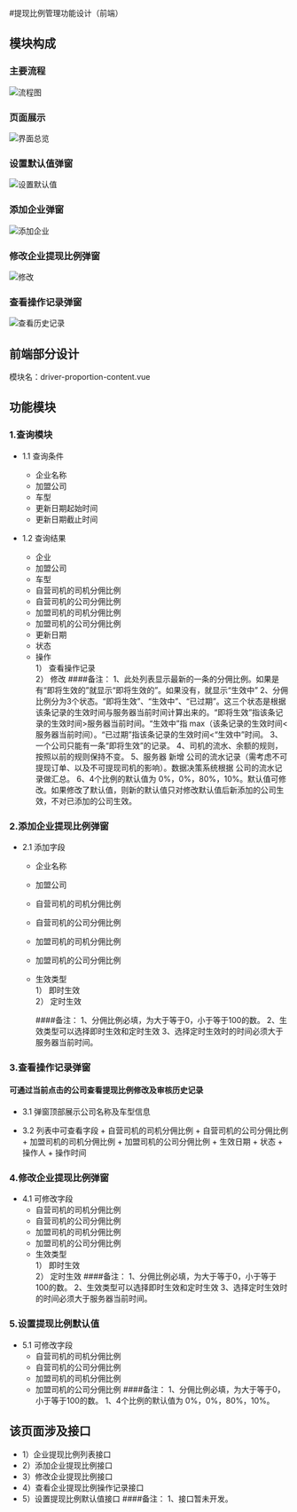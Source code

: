 #提现比例管理功能设计（前端）
## 模块构成
### 主要流程   
![流程图](http://7xt8hn.com2.z0.glb.qiniucdn.com/liucheng.png)<br>
### 页面展示 
![界面总览](http://7xt8hn.com2.z0.glb.qiniucdn.com/zongti.png)<br>
### 设置默认值弹窗
![设置默认值](http://7xt8hn.com2.z0.glb.qiniucdn.com/tu1.png)<br>
### 添加企业弹窗
![添加企业](http://7xt8hn.com2.z0.glb.qiniucdn.com/tu2.png)<br>
### 修改企业提现比例弹窗
![修改](http://7xt8hn.com2.z0.glb.qiniucdn.com/tu4.png)<br>
### 查看操作记录弹窗
![查看历史记录](http://7xt8hn.com2.z0.glb.qiniucdn.com/tu3.png)<br>

## 前端部分设计
模块名：driver-proportion-content.vue

## 功能模块 
### 1.查询模块
- 1.1 查询条件
   + 企业名称
   + 加盟公司
   + 车型
   + 更新日期起始时间
   + 更新日期截止时间

- 1.2 查询结果
    + 企业
    + 加盟公司
    + 车型
    + 自营司机的司机分佣比例
    + 自营司机的公司分佣比例
    + 加盟司机的司机分佣比例
    + 加盟司机的公司分佣比例
    + 更新日期
    + 状态
    + 操作<br>
     1） 查看操作记录<br>
     2） 修改
     ####备注：
            1、此处列表显示最新的一条的分佣比例。如果是有“即将生效的”就显示“即将生效的”。如果没有，就显示“生效中”
            2、分佣比例分为3个状态。“即将生效”、“生效中”、“已过期”。这三个状态是根据该条记录的生效时间与服务器当前时间计算出来的。“即将生效”指该条记录的生效时间>服务器当前时间。“生效中”指 max（该条记录的生效时间<服务器当前时间）。“已过期”指该条记录的生效时间<“生效中”时间。
            3、一个公司只能有一条“即将生效”的记录。
            4、司机的流水、余额的规则，按照以前的规则保持不变。
            5、服务器 新增 公司的流水记录（需考虑不可提现订单、以及不可提现司机的影响）。数据决策系统根据 公司的流水记录做汇总。
            6、4个比例的默认值为 0%，0%，80%，10%。默认值可修改。如果修改了默认值，则新的默认值只对修改默认值后新添加的公司生效，不对已添加的公司生效。
            
### 2.添加企业提现比例弹窗
  - 2.1 添加字段
    + 企业名称
    + 加盟公司
    + 自营司机的司机分佣比例
    + 自营司机的公司分佣比例
    + 加盟司机的司机分佣比例
    + 加盟司机的公司分佣比例
    + 生效类型<br>
      1） 即时生效<br>
      2） 定时生效
      
       ####备注：
               1、分佣比例必填，为大于等于0，小于等于100的数。
               2、生效类型可以选择即时生效和定时生效
               3、选择定时生效时的时间必须大于服务器当前时间。
      
  ### 3.查看操作记录弹窗
   #### 可通过当前点击的公司查看提现比例修改及审核历史记录
   
- 3.1 弹窗顶部展示公司名称及车型信息
   
- 3.2 列表中可查看字段
      + 自营司机的司机分佣比例
      + 自营司机的公司分佣比例
      + 加盟司机的司机分佣比例
      + 加盟司机的公司分佣比例
      + 生效日期
      + 状态
      + 操作人
      + 操作时间
      
 ### 4.修改企业提现比例弹窗
  - 4.1 可修改字段
     + 自营司机的司机分佣比例
     + 自营司机的公司分佣比例
     + 加盟司机的司机分佣比例
     + 加盟司机的公司分佣比例
     + 生效类型<br>
       1） 即时生效<br>
       2） 定时生效
      ####备注：
               1、分佣比例必填，为大于等于0，小于等于100的数。
               2、生效类型可以选择即时生效和定时生效
               3、选择定时生效时的时间必须大于服务器当前时间。
               
 ### 5.设置提现比例默认值
  - 5.1 可修改字段 
     + 自营司机的司机分佣比例
     + 自营司机的公司分佣比例
     + 加盟司机的司机分佣比例
     + 加盟司机的公司分佣比例
      ####备注：
               1、分佣比例必填，为大于等于0，小于等于100的数。
               1、4个比例的默认值为 0%，0%，80%，10%。
               
## 该页面涉及接口
   - 1）企业提现比例列表接口
   - 2）添加企业提现比例接口
   - 3）修改企业提现比例接口
   - 4）查看企业提现比例操作记录接口
   - 5）设置提现比例默认值接口
   ####备注：
           1、接口暂未开发。